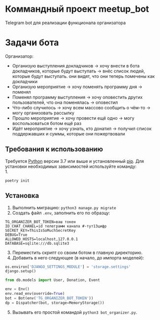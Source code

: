 #  Коммандный проект meetup_bot
Telegram bot для реализации функционала организатора

# Задачи бота
Организатор:
* Организую выступления докладчиков → хочу внести в бота докладчиков, которые будут выступать → внёс список людей, которые будут выступать. они видят, что они теперь помечены как докладчики
* Организую мероприятие → хочу поменять программу дня → поменял
* Поменял программу выступления → хочу оповестить других пользователей, что она поменялась → оповестил
* Что-либо случилось → хочу всем массово сообщить о чём-то → могу организовать рассылку
* Прошло мероприятие → хочу провести ещё одно → могу воспользоваться ботом ещё раз
* Идёт мероприятие → хочу узнать, кто донатил → получил список поддержавших и суммы, которые они пожертвовали


## Требования к использованию

Требуется [Python](https://www.python.org/downloads/) версии 3.7 или выше и установленный [pip](https://pip.pypa.io/en/stable/getting-started/). Для установки необходимых зависимостей используйте команду:  
1.
```commandline
poetry init
```

## Установка

1. Выполнить миграцию: `python3 manage.py migrate`
2. Создать файл `.env`, заполнить его по образцу:
```comandline
TG_ORGANIZER_BOT_TOKEN=ваш токен
ID_CHAT_CHANEL=id телеграмм канала #-тут13цифр
SECRET_KEY=ThisIsSoMuchSecretKey
DEBUG=True
ALLOWED_HOSTS=localhost,127.0.0.1
DATABASE=sqlite:///db.sqlite3
```

3. Переместить скрипт со своим ботом в главную директорию.
4. Добавить в него следующее (в начало, до импорта моделей):
```python
os.environ['DJANGO_SETTINGS_MODULE'] = 'storage.settings'
django.setup()

from db.models import User, Donation, Event

env = Env()
env.read_env(override=True)
bot = Bot(env('TG_ORGANIZER_BOT_TOKEN'))
dp = Dispatcher(bot, storage=MemoryStorage())
```

5. Вызывать его простой командой `python3 bot_organizer.py`.
